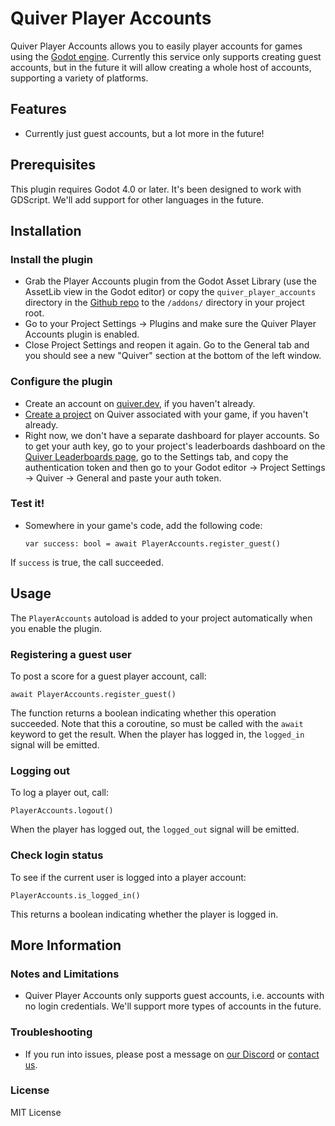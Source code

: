 
# Quiver Player Accounts
Quiver Player Accounts allows you to easily player accounts for games using the  [Godot engine](https://godotengine.org). Currently this service only supports creating guest accounts, but in the future it will allow creating a whole host of accounts, supporting a variety of platforms.

## Features
* Currently just guest accounts, but a lot more in the future!

## Prerequisites
This plugin requires Godot 4.0 or later. It's been designed to work with GDScript. We'll add support for other languages in the future.

## Installation

### Install the plugin
* Grab the Player Accounts plugin from the Godot Asset Library (use the AssetLib view in the Godot editor) or copy the `quiver_player_accounts` directory in the [Github repo](https://github.com/quiver-dev/quiver-player-accounts-godot-plugin) to the `/addons/` directory in your project root.
* Go to your Project Settings -> Plugins and make sure the Quiver Player Accounts plugin is enabled.
* Close Project Settings and reopen it again. Go to the General tab and you should see a new "Quiver" section at the bottom of the left window.

### Configure the plugin
* Create an account on [quiver.dev](https://quiver.dev), if you haven't already.
* [Create a project](https://quiver.dev/projects/up/) on Quiver associated with your game, if you haven't already.
* Right now, we don't have a separate dashboard for player accounts. So to get your auth key, go to your project's leaderboards dashboard on the [Quiver Leaderboards page](https://quiver.dev/leaderboards/), go to the Settings tab, and copy the authentication token and then go to your Godot editor -> Project Settings -> Quiver -> General and paste your auth token.

### Test it!
* Somewhere in your game's code, add the following code:

	  var success: bool = await PlayerAccounts.register_guest()

If `success` is true, the call succeeded.

## Usage
The `PlayerAccounts` autoload is added to your project automatically when you enable the plugin.

### Registering a guest user

To post a score for a guest player account, call:

	await PlayerAccounts.register_guest()

The function returns a boolean indicating whether this operation succeeded. Note that this a coroutine, so must be called with the `await` keyword to get the result. When the player has logged in, the `logged_in` signal will be emitted.

### Logging out

To log a player out, call:

	PlayerAccounts.logout()

When the player has logged out, the `logged_out` signal will be emitted.

### Check login status

To see if the current user is logged into a player account:

	PlayerAccounts.is_logged_in()

This returns a boolean indicating whether the player is logged in.

## More Information

### Notes and Limitations

* Quiver Player Accounts only supports guest accounts, i.e. accounts with no login credentials. We'll support more types of accounts in the future.

### Troubleshooting

* If you run into issues, please post a message on [our Discord](https://discord.gg/NawdMR497X) or [contact us](https://quiver.dev/contact/).

### License

MIT License
